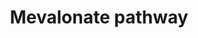 ---
annotations:
- type: Pathway Ontology
  value: classic metabolic pathway
authors:
- M.Braymer
- MaintBot
- Egonw
- Elisa
- Eweitz
description: 'Pyridoxal phosphate (PLP) is the active form of vitamin B<sub>6</sub>
  and is a cofactor in many reactions  of amino acid metabolism. Pyridoxine (PN),
  pyridoxamine (PM), pyridoxal (PL),  pyridoxine 5''-phosphate (PNP) and pyridoxamine
  5''-phosphate (PMP) are all forms of  vitamin B<sub>6</sub> that can be converted
  to PLP via the PLP salvage pathway.  Most unicellular organisms and plants can synthesize
  PLP, whereas mammals cannot and require vitamin B<sub>6</sub> in their diet.  Thus
  far, three PLP biosynthetic pathways have been characterized: the de novo PLP biosynthesis
  pathway as characterized in <I>Escherichia coli</I> (CITS: [12686115]), the de novo
  PLP biosynthesis pathway as being studied in fungi (CITS: [15483325],[14764090]),
  and the PLP salvage pathway (CITS: [15483325], [17696614],[8764513],[9537380]).
  <I>Saccharomyces cerevisiae</I> synthesize PLP via the fungal type de novo PLP synthesis
  pathway and the PLP salvage pathway (CITS: [7896706], [17696614], [15483325], [14764090]).
  Extracellular PN, PL and PM are transported into the cell by Tpn1p, a member of
  the purine-cytosine permease family (CITS: [12649274]).  SOURCE: SGD pathways, http://pathway.yeastgenome.org/server.html'
last-edited: 2021-05-24
organisms:
- Saccharomyces cerevisiae
redirect_from:
- /index.php/Pathway:WP483
- /instance/WP483
schema-jsonld:
- '@context': https://schema.org/
  '@id': https://wikipathways.github.io/pathways/WP483.html
  '@type': Dataset
  creator:
    '@type': Organization
    name: WikiPathways
  description: 'Pyridoxal phosphate (PLP) is the active form of vitamin B<sub>6</sub>
    and is a cofactor in many reactions  of amino acid metabolism. Pyridoxine (PN),
    pyridoxamine (PM), pyridoxal (PL),  pyridoxine 5''-phosphate (PNP) and pyridoxamine
    5''-phosphate (PMP) are all forms of  vitamin B<sub>6</sub> that can be converted
    to PLP via the PLP salvage pathway.  Most unicellular organisms and plants can
    synthesize PLP, whereas mammals cannot and require vitamin B<sub>6</sub> in their
    diet.  Thus far, three PLP biosynthetic pathways have been characterized: the
    de novo PLP biosynthesis pathway as characterized in <I>Escherichia coli</I> (CITS:
    [12686115]), the de novo PLP biosynthesis pathway as being studied in fungi (CITS:
    [15483325],[14764090]), and the PLP salvage pathway (CITS: [15483325], [17696614],[8764513],[9537380]).
    <I>Saccharomyces cerevisiae</I> synthesize PLP via the fungal type de novo PLP
    synthesis pathway and the PLP salvage pathway (CITS: [7896706], [17696614], [15483325],
    [14764090]). Extracellular PN, PL and PM are transported into the cell by Tpn1p,
    a member of the purine-cytosine permease family (CITS: [12649274]).  SOURCE: SGD
    pathways, http://pathway.yeastgenome.org/server.html'
  keywords:
  - acetoacetyl-CoA
  - ERG10
  - ARG5,6
  - IDI1
  - ADP
  - MVD1
  - ATP
  - ERG12
  - acetyl-CoA
  - HMG1
  - 2 NADPH
  - HMG2
  - ERG8
  - 2 acetyl-CoA
  - Coenzyme A
  - phosphate
  license: CC0
  name: Mevalonate pathway
seo: CreativeWork
title: Mevalonate pathway
wpid: WP483
---
